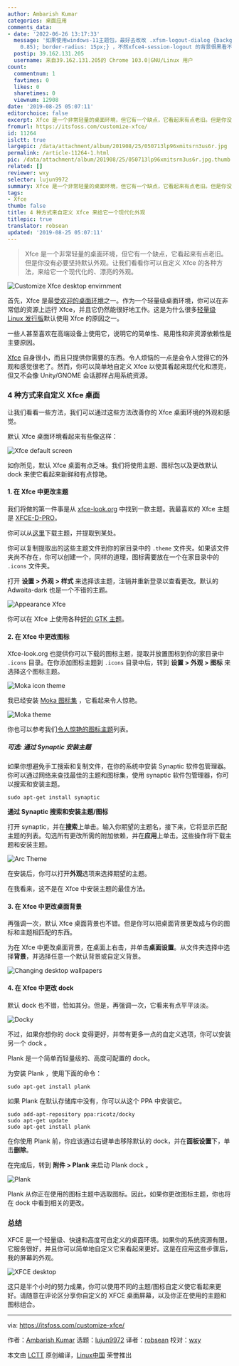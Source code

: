 ```yaml
---
author: Ambarish Kumar
categories: 桌面应用
comments_data:
- date: '2022-06-26 13:17:33'
  message: '如果使用windows-11主题包，最好去改改 .xfsm-logout-dialog {background: rgba(238,244,249,
    0.85); border-radius: 15px;} ，不然xfce4-session-logout 的背景很黑看不清字只能看清楚图标。'
  postip: 39.162.131.205
  username: 来自39.162.131.205的 Chrome 103.0|GNU/Linux 用户
count:
  commentnum: 1
  favtimes: 0
  likes: 0
  sharetimes: 0
  viewnum: 12908
date: '2019-08-25 05:07:11'
editorchoice: false
excerpt: Xfce 是一个非常轻量的桌面环境，但它有一个缺点，它看起来有点老旧。但是你没有必要坚持默认外观。让我们看看你可以自定义 Xfce 的各种方法，来给它一个现代化的、漂亮的外观。
fromurl: https://itsfoss.com/customize-xfce/
id: 11264
islctt: true
largepic: /data/attachment/album/201908/25/050713lp96xmitsrn3us6r.jpg
permalink: /article-11264-1.html
pic: /data/attachment/album/201908/25/050713lp96xmitsrn3us6r.jpg.thumb.jpg
related: []
reviewer: wxy
selector: lujun9972
summary: Xfce 是一个非常轻量的桌面环境，但它有一个缺点，它看起来有点老旧。但是你没有必要坚持默认外观。让我们看看你可以自定义 Xfce 的各种方法，来给它一个现代化的、漂亮的外观。
tags:
- Xfce
thumb: false
title: 4 种方式来自定义 Xfce 来给它一个现代化外观
titlepic: true
translator: robsean
updated: '2019-08-25 05:07:11'
---
```



> 
> Xfce 是一个非常轻量的桌面环境，但它有一个缺点，它看起来有点老旧。但是你没有必要坚持默认外观。让我们看看你可以自定义 Xfce 的各种方法，来给它一个现代化的、漂亮的外观。
> 
> 
> 


![Customize Xfce desktop envirnment](/data/attachment/album/201908/25/050713lp96xmitsrn3us6r.jpg)


首先，Xfce 是最[受欢迎的桌面环境](https://itsfoss.com/best-linux-desktop-environments/)之一。作为一个轻量级桌面环境，你可以在非常低的资源上运行 Xfce，并且它仍然能很好地工作。这是为什么很多[轻量级 Linux 发行版](https://itsfoss.com/lightweight-linux-beginners/)默认使用 Xfce 的原因之一。


一些人甚至喜欢在高端设备上使用它，说明它的简单性、易用性和非资源依赖性是主要原因。


[Xfce](https://xfce.org/) 自身很小，而且只提供你需要的东西。令人烦恼的一点是会令人觉得它的外观和感觉很老了。然而，你可以简单地自定义 Xfce 以使其看起来现代化和漂亮，但又不会像 Unity/GNOME 会话那样占用系统资源。


### 4 种方式来自定义 Xfce 桌面


让我们看看一些方法，我们可以通过这些方法改善你的 Xfce 桌面环境的外观和感觉。


默认 Xfce 桌面环境看起来有些像这样：


![Xfce default screen](/data/attachment/album/201908/25/050714e2hsbob60wrrbs2z.jpg)


如你所见，默认 Xfce 桌面有点乏味。我们将使用主题、图标包以及更改默认 dock 来使它看起来新鲜和有点惊艳。


#### 1. 在 Xfce 中更改主题


我们将做的第一件事是从 [xfce-look.org](http://xfce-look.org) 中找到一款主题。我最喜欢的 Xfce 主题是 [XFCE-D-PRO](https://www.xfce-look.org/p/1207818/XFCE-D-PRO)。


你可以从[这里](https://www.xfce-look.org/p/1207818/startdownload?file_id=1523730502&file_name=XFCE-D-PRO-1.6.tar.xz&file_type=application/x-xz&file_size=105328&url=https%3A%2F%2Fdl.opendesktop.org%2Fapi%2Ffiles%2Fdownloadfile%2Fid%2F1523730502%2Fs%2F6019b2b57a1452471eac6403ae1522da%2Ft%2F1529360682%2Fu%2F%2FXFCE-D-PRO-1.6.tar.xz)下载主题，并提取到某处。


你可以复制提取出的这些主题文件到你的家目录中的 `.theme` 文件夹。如果该文件夹尚不存在，你可以创建一个，同样的道理，图标需要放在一个在家目录中的 `.icons` 文件夹。


打开 **设置 > 外观 > 样式** 来选择该主题，注销并重新登录以查看更改。默认的 Adwaita-dark 也是一个不错的主题。


![Appearance Xfce](/data/attachment/album/201908/25/050714xj0pouuf4f6uu0u6.jpg)


你可以在 Xfce 上使用各种[好的 GTK 主题](https://itsfoss.com/best-gtk-themes/)。


#### 2. 在 Xfce 中更改图标


Xfce-look.org 也提供你可以下载的图标主题，提取并放置图标到你的家目录中 `.icons` 目录。在你添加图标主题到 `.icons` 目录中后，转到 **设置 > 外观 > 图标** 来选择这个图标主题。


![Moka icon theme](/data/attachment/album/201908/25/050715tvfd10y16izizbb3.jpg)


我已经安装 [Moka 图标集](https://snwh.org/moka) ，它看起来令人惊艳。


![Moka theme](/data/attachment/album/201908/25/050715u4tmbv73t1m7aan4.jpg)


你也可以参考我们[令人惊艳的图标主题](https://itsfoss.com/best-icon-themes-ubuntu-16-04/)列表。


##### 可选: 通过 Synaptic 安装主题


如果你想避免手工搜索和复制文件，在你的系统中安装 Synaptic 软件包管理器。你可以通过网络来查找最佳的主题和图标集，使用 synaptic 软件包管理器，你可以搜索和安装主题。



```
sudo apt-get install synaptic
```

**通过 Synaptic 搜索和安装主题/图标**


打开 synaptic，并在**搜索**上单击。输入你期望的主题名，接下来，它将显示匹配主题的列表。勾选所有更改所需的附加依赖，并在**应用**上单击。这些操作将下载主题和安装主题。


![Arc Theme](/data/attachment/album/201908/25/050716mnbzz608u6jgzjbm.jpg)


在安装后，你可以打开**外观**选项来选择期望的主题。


在我看来，这不是在 Xfce 中安装主题的最佳方法。


#### 3. 在 Xfce 中更改桌面背景


再强调一次，默认 Xfce 桌面背景也不错。但是你可以把桌面背景更改成与你的图标和主题相匹配的东西。


为在 Xfce 中更改桌面背景，在桌面上右击，并单击**桌面设置**。从文件夹选择中选择**背景**，并选择任意一个默认背景或自定义背景。


![Changing desktop wallpapers](/data/attachment/album/201908/25/050716gtgy8xv95p1ovvym.jpg)


#### 4. 在 Xfce 中更改 dock


默认 dock 也不错，恰如其分。但是，再强调一次，它看来有点平平淡淡。


![Docky](/data/attachment/album/201908/25/050716xninb7qhooi8njiv.jpg)


不过，如果你想你的 dock 变得更好，并带有更多一点的自定义选项，你可以安装另一个 dock 。


Plank 是一个简单而轻量级的、高度可配置的 dock。


为安装 Plank ，使用下面的命令：



```
sudo apt-get install plank
```

如果 Plank 在默认存储库中没有，你可以从这个 PPA 中安装它。



```
sudo add-apt-repository ppa:ricotz/docky
sudo apt-get update
sudo apt-get install plank
```

在你使用 Plank 前，你应该通过右键单击移除默认的 dock，并在**面板设置**下，单击**删除**。


在完成后，转到 **附件 > Plank** 来启动 Plank dock 。


![Plank](/data/attachment/album/201908/25/050717opxee1ogozbx0b3o.jpg)


Plank 从你正在使用的图标主题中选取图标。因此，如果你更改图标主题，你也将在 dock 中看到相关的更改。


### 总结


XFCE 是一个轻量级、快速和高度可自定义的桌面环境。如果你的系统资源有限，它服务很好，并且你可以简单地自定义它来看起来更好。这是在应用这些步骤后，我的屏幕的外观。


![XFCE desktop](/data/attachment/album/201908/25/050717vz91s9o84bs8t1rl.jpg)


这只是半个小时的努力成果，你可以使用不同的主题/图标自定义使它看起来更好。请随意在评论区分享你自定义的 XFCE 桌面屏幕，以及你正在使用的主题和图标组合。




---


via: <https://itsfoss.com/customize-xfce/>


作者：[Ambarish Kumar](https://itsfoss.com/author/ambarish/) 选题：[lujun9972](https://github.com/lujun9972) 译者：[robsean](https://github.com/robsean) 校对：[wxy](https://github.com/wxy)


本文由 [LCTT](https://github.com/LCTT/TranslateProject) 原创编译，[Linux中国](https://linux.cn/) 荣誉推出